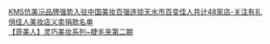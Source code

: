   
[KMS伉美沅品牌强势入驻中国美妆百强连锁天水市百变佳人共计48家店-关注有礼](http://www.dianyue.me/archives/105/ku98fqttqqaoykq6/)  
[俏佳人美妆店义卖捐款名单](http://www.dianyue.me/archives/146/n49as7sz1qx8144y/)  
[【菲美人】灵巧美妆系列~睫毛夹第二期](http://www.dianyue.me/archives/402/lgpwjpi3jknn23yo/)